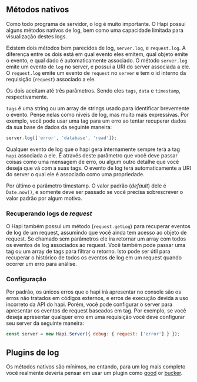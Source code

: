 ## Métodos nativos

Como todo programa de servidor, o log é muito importante. O Hapi possui alguns métodos nativos de log, bem como uma capacidade limitada para visualização destes logs.  

Existem dois métodos bem parecidos de log, `server.log`, e `request.log`. A diferença entre os dois está em qual evento eles emitem, qual objeto emite o evento, e qual dado é automaticamente associado. O método `server.log` emite um evento de `log` no server, e possui a URI do server associada a ele. O `request.log` emite um evento de `request` no `server` e tem o id interno da requisição (`request`) associado a ele.

Os dois aceitam até três parâmetros. Sendo eles `tags`, `data` e `timestamp`, respectivamente.

`tags` é uma string ou um array de strings usado para identificar brevemente o evento. Pense nelas como níveis de log, mas muito mais expressivas. Por exemplo, você pode usar uma tag para um erro ao tentar recuperar dados da sua base de dados da seguinte maneira:

```javascript
server.log(['error', 'database', 'read']);
```

Qualquer evento de log que o hapi gera internamente sempre terá a tag `hapi` associada a ele. É através deste parâmetro que você deve passar coisas como uma mensagem de erro, ou algum outro detalhe que você deseja que vá com a suas tags. O evento de log terá automaticamente a URI do server o qual ele é associado como uma propriedade.


Por último o parâmetro timestamp. O valor padrão (*default*) dele é `Date.now()`, e somente deve ser passado se você precisa sobrescrever o valor padrão por algum motivo.

### Recuperando logs de *request*

O Hapi também possui um método (`request.getLog`) para recuperar eventos de log de um request, assumindo que você ainda tem acesso ao objeto de request. Se chamado sem parâmetros ele ira retornar um array com todos os eventos de log associados ao request. Você também pode passar uma tag ou um array de tags para filtrar o retorno. Isto pode ser útil para recuperar o histórico de todos os eventos de log em um request quando ocorrer um erro para análise.

### Configuração

Por padrão, os únicos erros que o hapi irá apresentar no console são os erros não tratados em códigos externos, e erros de execução devida a uso incorreto da API do hapi. Porém, você pode configurar o server para apresentar os eventos de request baseados em tag. Por exemplo, se você deseja apresentar qualquer erro em uma requisição você deve configurar seu server da seguinte maneira:

```javascript
const server = new Hapi.Server({ debug: { request: ['error'] } });
```

## Plugins de log

Os métodos nativos são mínimos, no entando, para um log mais completo você realmente deveria pensar em usar um plugin como [good](https://github.com/hapijs/good) or [bucker](https://github.com/nlf/bucker).
